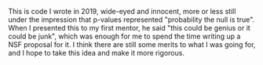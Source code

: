 This is code I wrote in 2019, wide-eyed and innocent, more or less still under the impression that p-values represented "probability the null is true". When I presented this to my first mentor, he said "this could be genius or it could be junk", which was enough for me to spend the time writing up a NSF proposal for it. I think there are still some merits to what I was going for, and I hope to take this idea and make it more rigorous. 
